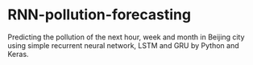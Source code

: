 # RNN-pollution-forecasting
Predicting the pollution of the next hour, week and month in Beijing city using simple recurrent neural network, LSTM and GRU by Python and Keras.
